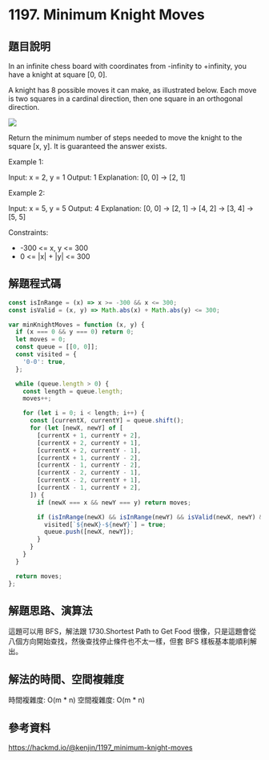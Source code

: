 # 1197. Minimum Knight Moves

## 題目說明

In an infinite chess board with coordinates from -infinity to +infinity, you have a knight at square [0, 0].

A knight has 8 possible moves it can make, as illustrated below. Each move is two squares in a cardinal direction, then one square in an orthogonal direction.

![](https://upload.cc/i1/2023/12/13/pSogxL.png)

Return the minimum number of steps needed to move the knight to the square [x, y]. It is guaranteed the answer exists.

Example 1:

Input: x = 2, y = 1
Output: 1
Explanation: [0, 0] → [2, 1]

Example 2:

Input: x = 5, y = 5
Output: 4
Explanation: [0, 0] → [2, 1] → [4, 2] → [3, 4] → [5, 5]

Constraints:

- -300 <= x, y <= 300
- 0 <= |x| + |y| <= 300

## 解題程式碼

```javascript
const isInRange = (x) => x >= -300 && x <= 300;
const isValid = (x, y) => Math.abs(x) + Math.abs(y) <= 300;

var minKnightMoves = function (x, y) {
  if (x === 0 && y === 0) return 0;
  let moves = 0;
  const queue = [[0, 0]];
  const visited = {
    '0-0': true,
  };

  while (queue.length > 0) {
    const length = queue.length;
    moves++;

    for (let i = 0; i < length; i++) {
      const [currentX, currentY] = queue.shift();
      for (let [newX, newY] of [
        [currentX + 1, currentY + 2],
        [currentX + 2, currentY + 1],
        [currentX + 2, currentY - 1],
        [currentX + 1, currentY - 2],
        [currentX - 1, currentY - 2],
        [currentX - 2, currentY - 1],
        [currentX - 2, currentY + 1],
        [currentX - 1, currentY + 2],
      ]) {
        if (newX === x && newY === y) return moves;

        if (isInRange(newX) && isInRange(newY) && isValid(newX, newY) && !visited[`${newX}-${newY}`]) {
          visited[`${newX}-${newY}`] = true;
          queue.push([newX, newY]);
        }
      }
    }
  }

  return moves;
};
```

## 解題思路、演算法

這題可以用 BFS，解法跟 1730.Shortest Path to Get Food 很像，只是這題會從八個方向開始查找，然後查找停止條件也不太一樣，但套 BFS 樣板基本能順利解出。

## 解法的時間、空間複雜度

時間複雜度: O(m * n)
空間複雜度: O(m * n)

## 參考資料

https://hackmd.io/@kenjin/1197_minimum-knight-moves
